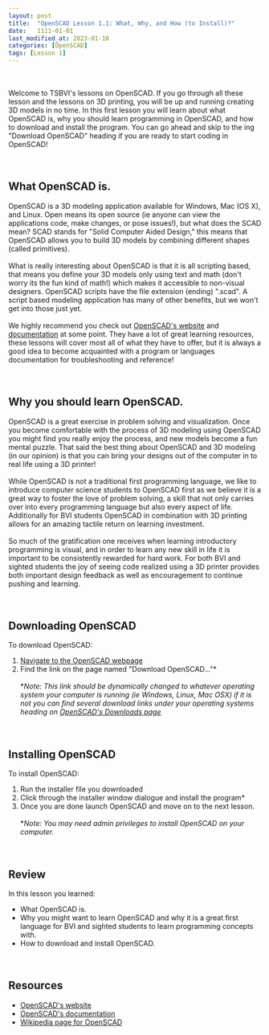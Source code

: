 ```yaml
---
layout: post
title:  "OpenSCAD Lesson 1.1: What, Why, and How (to Install)?"
date:   1111-01-01
last_modified_at: 2023-01-10
categories: [OpenSCAD]  
tags: [Lesson 1]
---
```

<br><br>
Welcome to TSBVI's lessons on OpenSCAD. If you go through all these lesson and the lessons on 3D printing, you will be up and running creating 3D models in no time. In this first lesson you will learn about what OpenSCAD is, why you should learn programming in OpenSCAD, and how to download and install the program. You can go ahead and skip to the ing "Download OpenSCAD" heading if you are ready to start coding in OpenSCAD!
<br><br><br>

## What OpenSCAD is.
OpenSCAD is a 3D modeling application available for Windows, Mac (OS X), and Linux. Open means its open source (ie anyone can view the applications code, make changes, or pose issues!), but what does the SCAD mean? SCAD stands for "Solid Computer Aided Design," this means that OpenSCAD allows you to build 3D models by combining different shapes (called primitives). 
<br><br>
What is really interesting about OpenSCAD is that it is all scripting based, that means you define your 3D models only using text and math (don't worry its the fun kind of math!) which makes it accessible to non-visual designers. OpenSCAD scripts have the file extension (ending) ".scad". A script based modeling application has many of other benefits, but we won't get into those just yet. 
<br><br>
We highly recommend you check out [OpenSCAD's website](https://openscad.org/) and [documentation](https://openscad.org/documentation.html) at some point. They have a lot of great learning resources, these lessons will cover most all of what they have to offer, but it is always a good idea to become acquainted with a program or languages documentation for troubleshooting and reference!
<br><br><br>

## Why you should learn OpenSCAD.
OpenSCAD is a great exercise in problem solving and visualization. Once you become comfortable with the process of 3D modeling using OpenSCAD you might find you really enjoy the process, and new models become a fun mental puzzle. That said the best thing about OpenSCAD and 3D modeling (in our opinion) is that you can bring your designs out of the computer in to real life using a 3D printer! 
<br><br>
While OpenSCAD is not a traditional first programming language, we like to introduce computer science students to OpenSCAD first as we believe it is a great way to foster the love of problem solving, a skill that not only carries over into every programming language but also every aspect of life. Additionally for BVI students OpenSCAD in combination with 3D printing allows for an amazing tactile return on learning investment. 
<br><br>
So much of the gratification one receives when learning introductory programming is visual, and in order to learn any new skill in life it is important to be consistently rewarded for hard work. For both BVI and sighted students the joy of seeing code realized using a 3D printer provides both important design feedback as well as encouragement to continue pushing and learning. 
<br><br><br>

## Downloading OpenSCAD
To download OpenSCAD:
1. [Navigate to the OpenSCAD webpage](https://openscad.org/) 
2. Find the link on the page named "Download OpenSCAD..."*
<br><br>
**Note: This link should be dynamically changed to whatever operating system your computer is running (ie Windows, Linux, Mac OSX) if it is not you can find several download links under your operating systems heading on [OpenSCAD's Downloads page](https://openscad.org/downloads.html)*
<br><br><br>

## Installing OpenSCAD
To install OpenSCAD:
1. Run the installer file you downloaded
2. Click through the installer window dialogue and install the program*
3. Once you are done launch OpenSCAD and move on to the next lesson.
<br><br>
**Note: You may need admin privileges to install OpenSCAD on your computer.*
<br><br><br>


## Review
In this lesson you learned:
- What OpenSCAD is.
- Why you might want to learn OpenSCAD and why it is a great first language for BVI and sighted students to learn programming concepts with.
- How to download and install OpenSCAD.
<br><br><br>

## Resources 
- [OpenSCAD's website](https://openscad.org/)  
- [OpenSCAD's documentation](https://openscad.org/documentation.html)
- [Wikipedia page for OpenSCAD](https://en.wikipedia.org/wiki/OpenSCAD)
<br><br><br>